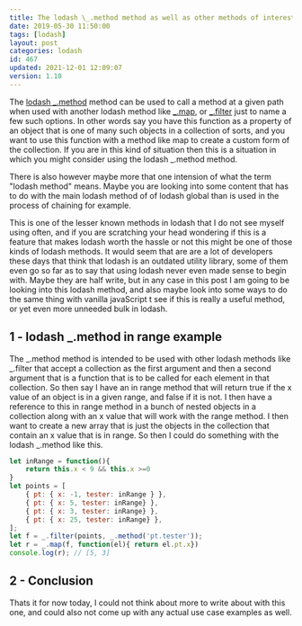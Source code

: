 ```yaml
---
title: The lodash \_.method method as well as other methods of interest
date: 2019-05-30 11:50:00
tags: [lodash]
layout: post
categories: lodash
id: 467
updated: 2021-12-01 12:09:07
version: 1.10
---
```


The [lodash \_.method](https://lodash.com/docs/4.17.15#method) method can be used to call a method at a given path when used with another lodash method like [\_.map](/2018/02/02/lodash_map), or [\_.filter](/2018/05/18/lodash_filter/) just to name a few such options. In other words say you have this function as a property of an object that is one of many such objects in a collection of sorts, and you want to use this function with a method like map to create a custom form of the collection. If you are in this kind of situation then this is a situation in which you might consider using the lodash \_.method method.

There is also however maybe more that one intension of what the term "lodash method" means. Maybe you are looking into some content that has to do with the main lodash method of of lodash global than is used in the process of chaining for example.

This is one of the lesser known methods in lodash that I do not see myself using often, and if you are scratching your head wondering if this is a feature that makes lodash worth the hassle or not this might be one of those kinds of lodash methods. It would seem that are are a lot of developers these days that think that lodash is an outdated utility library, some of them even go so far as to say that using lodash never even made sense to begin with. Maybe they are half write, but in any case in this post I am going to be looking into this lodash method, and also maybe look into some ways to do the same thing with vanilla javaScript t see if this is really a useful method, or yet even more unneeded bulk in lodash.

<!-- more -->

## 1 - lodash _.method in range example

The \_.method method is intended to be used with other lodash methods like \_.filter that accept a collection as the first argument and then a second argument that is a function that is to be called for each element in that collection. So then say I have an in range method that will return true if the x value of an object is in a given range, and false if it is not. I then have a reference to this in range method in a bunch of nested objects in a collection along with an x value that will work with the range method. I then want to create a new array that is just the objects in the collection that contain an x value that is in range. So then I could do something with the lodash \_.method like this.

```js
let inRange = function(){
    return this.x < 9 && this.x >=0 
}
let points = [
    { pt: { x: -1, tester: inRange } },
    { pt: { x: 5, tester: inRange} },
    { pt: { x: 3, tester: inRange} },
    { pt: { x: 25, tester: inRange} },
];
let f = _.filter(points, _.method('pt.tester'));
let r = _.map(f, function(el){ return el.pt.x})
console.log(r); // [5, 3]
```

## 2 - Conclusion

Thats it for now today, I could not think about more to write about with this one, and could also not come up with any actual use case examples as well.